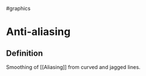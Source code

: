 
#graphics 

# Anti-aliasing

## Definition

Smoothing of [[Aliasing]] from curved and jagged lines.
